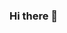 ### Hi there 👋

<!--
**presentacion maestros docentes infantil rosado
Aquí hay algunas ideas para comenzar:

- 🔭 Actualmente estoy trabajando en...
- 🌱 Actualmente estoy aprendiendo...
- 👯 I’m looking to collaborate on ...
- 🤔 I’m looking for help with ...
- 💬 Ask me about ...
- 📫 How to reach me: ...
- 😄 Pronouns: ...
- ⚡ Fun fact: ...
-->
